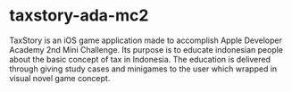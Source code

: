# taxstory-ada-mc2

TaxStory is an iOS game application made to accomplish Apple Developer Academy 2nd Mini Challenge. Its purpose is to educate indonesian people about the basic concept of tax in Indonesia. The education is delivered through giving study cases and minigames to the user which wrapped in visual novel game concept.
